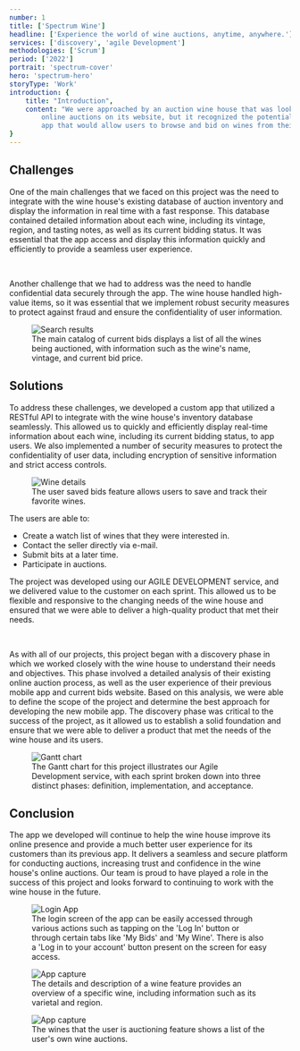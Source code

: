 ```yaml
---
number: 1
title: ['Spectrum Wine']
headline: ['Experience the world of wine auctions, anytime, anywhere.']
services: ['discovery', 'agile Development']
methodologies: ['Scrum']
period: ['2022']
portrait: 'spectrum-cover'
hero: 'spectrum-hero'
storyType: 'Work'
introduction: {
    title: "Introduction",
    content: "We were approached by an auction wine house that was looking to improve its online presence by developing a mobile app for its auctions. The wine house had a successful track record of hosting 
        online auctions on its website, but it recognized the potential for growth by providing a dedicated mobile app for its users. The previous mobile app that they had was poorly designed, and slow, and provided a poor user experience, leading to low adoption rates. The project's goal was to create an  
        app that would allow users to browse and bid on wines from their phones and to provide a seamless and secure user experience."
}
---
```


<div>
    <h2>Challenges</h2>
    <p>One of the main challenges that we faced on this project was the need to integrate with the wine house's existing database of auction inventory and display the information in real time with a fast response. This database contained detailed information about each wine, including its vintage, region, and tasting notes, as well as its current bidding status. It was essential that the app access and display this information quickly and efficiently to provide a seamless user experience.
    </p>
    <br/>
    <p>Another challenge that we had to address was the need to handle confidential data securely through the app. The wine house handled high-value items, so it was essential that we implement robust security measures to protect against fraud and ensure the confidentiality of user information.</p>
</div>
<div>
    <figure>
        <div class="story_story__mainContent__gifContainer__XPvMb">
            <img src="/work/search-result.gif" alt="Search results"/>
        </div>
        <figcaption class="story_story__mainContent__caption__IQRnS">The main catalog of current bids displays a list of all the wines being auctioned, with information such as the wine's name, vintage, and current bid price.</figcaption>
    </figure>    
</div>
<div>
    <h2>Solutions</h2>
    <p>To address these challenges, we developed a custom app that utilized a RESTful API to integrate with the wine house's inventory database seamlessly. This allowed us to quickly and efficiently display real-time information about each wine, including its current bidding status, to app users. We also implemented a number of security measures to protect the confidentiality of user data, including encryption of sensitive information and strict access controls.</p>
</div>
<div class="story_story__mainContent__solutionGrid__gf19L story_story__mainContent__2cGrid__aNFn8">
    <figure>
        <div class="story_story__mainContent__gifContainer__XPvMb">
            <img src="/work/wine-details.gif" alt="Wine details"/>
        </div>
        <figcaption class="story_story__mainContent__gridCaption__8kiY6 story_story__mainContent__caption__IQRnS">The user saved bids feature allows users to save and track their favorite wines.</figcaption>
    </figure>  
    <div>
        <span>The users are able to:</span>
        <ul>
            <li>Create a watch list of wines that they were interested in.</li>
            <li>Contact the seller directly via e-mail.</li>
            <li>Submit bits at a later time.</li>
            <li>Participate in auctions.</li>
        </ul>
    </div>    
</div>
<div>
    <p>The project was developed using our AGILE DEVELOPMENT service, and we delivered value to the customer on each sprint. This allowed us to be flexible and responsive to the changing needs of the wine house and ensured that we were able to deliver a high-quality product that met their needs.
    </p>
    <br/>
    <p>As with all of our projects, this project began with a discovery phase in which we worked closely with the wine house to understand their needs and objectives. This phase involved a detailed analysis of their existing online auction process, as well as the user experience of their previous mobile app and current bids website. Based on this analysis, we were able to define the scope of the project and determine the best approach for developing the new mobile app. The discovery phase was critical to the success of the project, as it allowed us to establish a solid foundation and ensure that we were able to deliver a product that met the needs of the wine house and its users.</p>
</div>
<div class="story_story__mainContent__gantt__TErEp">
    <figure>
        <img src="/work/project-chart-en.jpg" alt="Gantt chart"/>
        <figcaption class="story_story__mainContent__caption__IQRnS">The Gantt chart for this project illustrates our Agile Development service, with each sprint broken down into three distinct phases: definition, implementation, and acceptance.</figcaption>
    </figure>
</div>
<div>
    <h2>Conclusion</h2>
    <p>The app we developed will continue to help the wine house improve its online presence and provide a much better user experience for its customers than its previous app. It delivers a seamless and secure platform for conducting auctions, increasing trust and confidence in the wine house's online auctions. Our team is proud to have played a role in the success of this project and looks forward to continuing to work with the wine house in the future.</p>
</div>
<div>
    <figure>
        <img src="/work/login-spectrum.jpg" alt="Login App"/>
        <figcaption class="story_story__mainContent__caption__IQRnS">The login screen of the app can be easily accessed through various actions such as tapping on the 'Log In' button or through certain tabs like 'My Bids' and 'My Wine'. There is also a 'Log in to your account' button present on the screen for easy access.</figcaption>
    </figure>
</div>
<div class="story_story__mainContent__imagesGrid__NKnam story_story__mainContent__2cGrid__aNFn8">
    <figure>
        <img src="/work/store-spectrum.jpg" alt="App capture"/>
        <figcaption class="story_story__mainContent__gridCaption__8kiY6 story_story__mainContent__caption__IQRnS">The details and description of a wine feature provides an overview of a specific wine, including information such as its varietal and region.</figcaption>
    </figure>
    <figure>
        <img src="/work/cart-spectrum.jpg" alt="App capture"/>
        <figcaption class="story_story__mainContent__gridCaption__8kiY6 story_story__mainContent__caption__IQRnS">The wines that the user is auctioning feature shows a list of the user's own wine auctions.</figcaption>
    </figure>
</div>